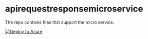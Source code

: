 # apirequestresponsemicroservice
The repo contains files that support the micro service.

[![Deploy to Azure](https://aka.ms/deploytoazurebutton)](https://portal.azure.com/#create/Microsoft.Template/uri/https%3A%2F%2Frraw.githubusercontent.com%2Fmaroonvillage%2Fapirequestresponsemicroservice%2Fmain%2FKeyVault%2Farm-templates%2Fkeyvault.json)
